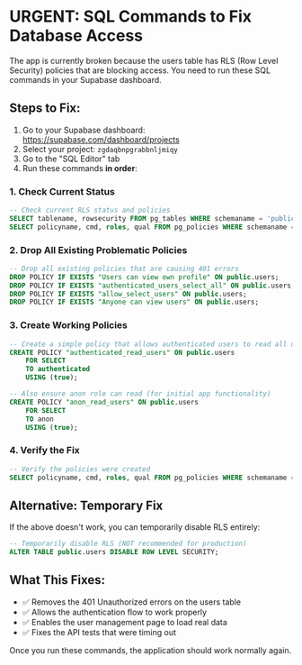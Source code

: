 # URGENT: SQL Commands to Fix Database Access

The app is currently broken because the users table has RLS (Row Level Security) policies that are blocking access. You need to run these SQL commands in your Supabase dashboard.

## Steps to Fix:

1. Go to your Supabase dashboard: https://supabase.com/dashboard/projects
2. Select your project: `zgdaqbnpgrabbnljmiqy`
3. Go to the "SQL Editor" tab
4. Run these commands **in order**:

### 1. Check Current Status
```sql
-- Check current RLS status and policies
SELECT tablename, rowsecurity FROM pg_tables WHERE schemaname = 'public' AND tablename = 'users';
SELECT policyname, cmd, roles, qual FROM pg_policies WHERE schemaname = 'public' AND tablename = 'users';
```

### 2. Drop All Existing Problematic Policies
```sql
-- Drop all existing policies that are causing 401 errors
DROP POLICY IF EXISTS "Users can view own profile" ON public.users;
DROP POLICY IF EXISTS "authenticated_users_select_all" ON public.users;
DROP POLICY IF EXISTS "allow_select_users" ON public.users;
DROP POLICY IF EXISTS "Anyone can view users" ON public.users;
```

### 3. Create Working Policies
```sql
-- Create a simple policy that allows authenticated users to read all user profiles
CREATE POLICY "authenticated_read_users" ON public.users
    FOR SELECT 
    TO authenticated
    USING (true);

-- Also ensure anon role can read (for initial app functionality)  
CREATE POLICY "anon_read_users" ON public.users
    FOR SELECT 
    TO anon
    USING (true);
```

### 4. Verify the Fix
```sql
-- Verify the policies were created
SELECT policyname, cmd, roles, qual FROM pg_policies WHERE schemaname = 'public' AND tablename = 'users';
```

## Alternative: Temporary Fix

If the above doesn't work, you can temporarily disable RLS entirely:

```sql
-- Temporarily disable RLS (NOT recommended for production)
ALTER TABLE public.users DISABLE ROW LEVEL SECURITY;
```

## What This Fixes:

- ✅ Removes the 401 Unauthorized errors on the users table
- ✅ Allows the authentication flow to work properly
- ✅ Enables the user management page to load real data
- ✅ Fixes the API tests that were timing out

Once you run these commands, the application should work normally again.